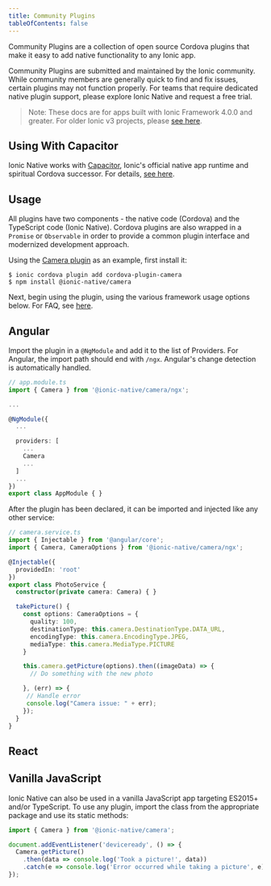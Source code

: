 ```yaml
---
title: Community Plugins
tableOfContents: false
---
```


Community Plugins are a collection of open source Cordova plugins that make it easy to add native functionality to any Ionic app.

Community Plugins are submitted and maintained by the Ionic community. While community members are generally quick to find and fix issues, certain plugins may not function properly. For teams that require dedicated native plugin support, please explore Ionic Native and request a free trial.

> Note: These docs are for apps built with Ionic Framework 4.0.0 and greater. For older Ionic v3 projects, please [see here](/docs/v3/native).

## Using With Capacitor

Ionic Native works with [Capacitor](https://capacitor.ionicframework.com), Ionic's official native app runtime and spiritual Cordova successor. For details, [see here](https://capacitor.ionicframework.com/docs/cordova/using-cordova-plugins).

## Usage
All plugins have two components - the native code (Cordova) and the TypeScript code (Ionic Native).
Cordova plugins are also wrapped in a `Promise` or `Observable` in order to provide a common plugin interface and modernized development approach.

Using the [Camera plugin](/docs/native/camera) as an example, first install it:

```shell
$ ionic cordova plugin add cordova-plugin-camera
$ npm install @ionic-native/camera
```

Next, begin using the plugin, using the various framework usage options below. For FAQ, see [here](/docs/native/faq).

## Angular
Import the plugin in a `@NgModule` and add it to the list of Providers. For Angular, the import path should end with `/ngx`.  Angular's change detection is automatically handled.

```typescript
// app.module.ts
import { Camera } from '@ionic-native/camera/ngx';

...

@NgModule({
  ...

  providers: [
    ...
    Camera
    ...
  ]
  ...
})
export class AppModule { }
```

After the plugin has been declared, it can be imported and injected like any other service:

```typescript
// camera.service.ts
import { Injectable } from '@angular/core';
import { Camera, CameraOptions } from '@ionic-native/camera/ngx';

@Injectable({
  providedIn: 'root'
})
export class PhotoService {
  constructor(private camera: Camera) { }

  takePicture() {
    const options: CameraOptions = {
      quality: 100,
      destinationType: this.camera.DestinationType.DATA_URL,
      encodingType: this.camera.EncodingType.JPEG,
      mediaType: this.camera.MediaType.PICTURE
    }

    this.camera.getPicture(options).then((imageData) => {
      // Do something with the new photo

    }, (err) => {
     // Handle error
     console.log("Camera issue: " + err);
    });
  }
}
```

## React



## Vanilla JavaScript
Ionic Native can also be used in a vanilla JavaScript app targeting ES2015+ and/or TypeScript. To use any plugin, import the class from the appropriate package and use its static methods:

```js
import { Camera } from '@ionic-native/camera';

document.addEventListener('deviceready', () => {
  Camera.getPicture()
    .then(data => console.log('Took a picture!', data))
    .catch(e => console.log('Error occurred while taking a picture', e));
});
```
